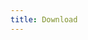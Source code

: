 ```yaml
---
title: Download
---
```


<script setup>
import Page from '../../en/about/awards.md'
</script>

<Page />
